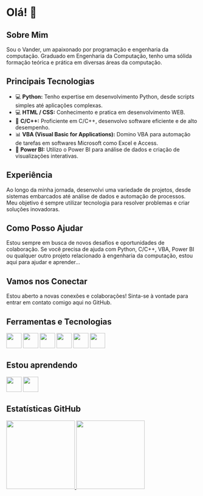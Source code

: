 # Olá! 👋

## Sobre Mim
Sou o Vander, um apaixonado por programação e engenharia da computação. Graduado em Engenharia da Computação, tenho uma sólida formação teórica e prática em diversas áreas da computação.

## Principais Tecnologias
- 💻 **Python:** Tenho expertise em desenvolvimento Python, desde scripts simples até aplicações complexas.
- 💻 **HTML / CSS:** Conhecimento e pratica em desenvolvimento WEB.
- 🚀 **C/C++:** Proficiente em C/C++, desenvolvo software eficiente e de alto desempenho.
- 📊 **VBA (Visual Basic for Applications):** Domino VBA para automação de tarefas em softwares Microsoft como Excel e Access.
- 🔌 **Power BI:** Utilizo o Power BI para análise de dados e criação de visualizações interativas.
  
## Experiência
Ao longo da minha jornada, desenvolvi uma variedade de projetos, desde sistemas embarcados até análise de dados e automação de processos. Meu objetivo é sempre utilizar tecnologia para resolver problemas e criar soluções inovadoras.

## Como Posso Ajudar
Estou sempre em busca de novos desafios e oportunidades de colaboração. Se você precisa de ajuda com Python, C/C++, VBA, Power BI ou qualquer outro projeto relacionado à engenharia da computação, estou aqui para ajudar e aprender...

## Vamos nos Conectar
Estou aberto a novas conexões e colaborações! Sinta-se à vontade para entrar em contato comigo aqui no GitHub.

## Ferramentas e Tecnologias

<div style="display: inline;">
    <img src="https://cdn.jsdelivr.net/gh/devicons/devicon@latest/icons/html5/html5-original.svg" width="40" height="40" />
    <img src="https://cdn.jsdelivr.net/gh/devicons/devicon@latest/icons/css3/css3-original.svg" width="40" height="40" />
    <img src="https://cdn.jsdelivr.net/gh/devicons/devicon@latest/icons/python/python-original.svg" width="40" height="40" />
    <img src="https://cdn.jsdelivr.net/gh/devicons/devicon@latest/icons/visualbasic/visualbasic-original.svg" width="40" height="40" />
    <img src="https://cdn.jsdelivr.net/gh/devicons/devicon@latest/icons/php/php-original.svg" width="40" height="40" />
    <img src="https://cdn.jsdelivr.net/gh/devicons/devicon@latest/icons/mysql/mysql-original-wordmark.svg" width="40" height="40" />
</div>

## Estou aprendendo

<img src="https://cdn.jsdelivr.net/gh/devicons/devicon@latest/icons/cplusplus/cplusplus-original.svg" width="40" height="40" />
<img src="https://cdn.jsdelivr.net/gh/devicons/devicon@latest/icons/django/django-plain.svg" width="40" height="40" />

## Estatísticas GitHub

<div>
<a href="https://github.com/StarkVander">
<img loading="lazy" height="180em" src="https://github-readme-stats.vercel.app/api/top-langs/?username=StarkVander&layout=compact&langs_count=7&theme=dracula"/>
<img loading="lazy" height="180em" src="https://github-readme-stats.vercel.app/api?username=StarkVander&show_icons=true&theme=dracula&include_all_commits=true&count_private=true"/>
</div>
          
          
          
          
          

